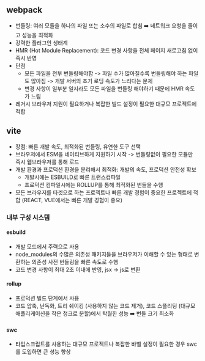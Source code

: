 ## webpack

- 번들링: 여러 모듈을 하나의 파일 또는 소수의 파일로 합침 ➡️ 네트워크 요청을 줄이고 성능을 최적화
- 강력한 플러그인 생태계
- HMR (Hot Module Replacement): 코드 변경 사항을 전체 페이지 새로고침 없이 즉시 반영
- 단점
  - 모든 파일을 전부 번들링해야함 -> 파일 수가 많아질수록 번들링해야 하는 파일도 많아짐 -> 개발 서버의 초기 로딩 속도가 느리다는 문제
  - 변경 사항이 일부분 일지라도 모든 파일을 번들링 해야하기 때문에 HMR 속도가 느림
- 레거시 브라우저 지원이 필요하거나 복잡한 빌드 설정이 필요한 대규모 프로젝트에 적합

## vite

- 장점: 빠른 개발 속도, 최적화된 번들링, 유연한 도구 선택
- 브라우저에서 ESM을 네이티브하게 지원하기 시작 -> 번들링없이 필요한 모듈만 즉시 웹브라우저를 통해 로드
- 개발 환경과 프로덕션 환경을 분리해서 최적화: 개발의 속도, 프로덕션 안전성 확보
  - 개발시에는 ESBUILD로 빠른 트랜스컴파일
  - 프로덕션 컴파일시에는 ROLLUP를 통해 최적화된 번들을 수행
- 모든 브라우저를 타겟으로 하는 프로젝트나 빠른 개발 경험이 중요한 프로젝트에 적합 (REACT, VUE에서는 빠른 개발 경험이 중요)

### 내부 구성 시스템

#### esbuild

- 개발 모드에서 주력으로 사용
- node_modules의 수많은 의존성 패키지들을 브라우저가 이해할 수 있는 형태로 변환하는 의존성 사전 번들링을 빠른 속도로 수행
- 코드 변경 사항이 최대 2초 이내에 반영, jsx -> js로 변환

#### rollup

- 프로덕션 빌드 단계에서 사용
- 코드 압축, 난독화, 트리 쉐이킹 (사용하지 않는 코드 제거), 코드 스플리팅 (대규모 애플리케이션을 작은 청크로 분할)에서 탁월한 성능 ➡️ 번들 크기 최소화

#### swc

- 타입스크립트를 사용하는 대규모 프로젝트나 복잡한 바벨 설정이 필요한 경우 swc를 도입하면 큰 성능 향상
